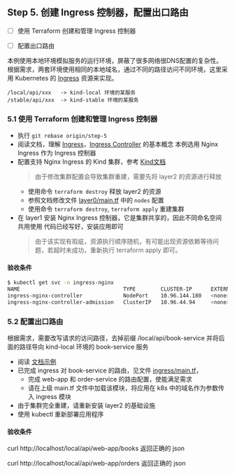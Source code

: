Step 5. 创建 Ingress 控制器，配置出口路由
--

- [ ] 使用 Terraform 创建和管理 Ingress 控制器
- [ ] 配置出口路由


本例使用本地环境模拟服务的运行环境，屏蔽了很多网络很DNS配置的复杂性。
根据需求，两套环境使用相同的本地域名，通过不同的路径访问不同环境，这里采用 Kubernetes 的 [Ingress](https://kubernetes.io/zh-cn/docs/concepts/services-networking/ingress/) 资源来实现。

  ```
  /local/api/xxx   -> kind-local 环境的某服务
  /stable/api/xxx  -> kind-stable 环境的某服务
  ```

### 5.1 使用 Terraform 创建和管理 Ingress 控制器

- 执行 `git rebase origin/step-5`
- 阅读文档，理解 [Ingress](https://kubernetes.io/zh-cn/docs/concepts/services-networking/ingress/)，[Ingress Controller](https://kubernetes.io/zh-cn/docs/concepts/services-networking/ingress-controllers/) 的基本概念
  本例选用 Nginx Ingress 作为 Ingress 控制器
- 配置支持 Nginx Ingress 的 Kind 集群，参考 [Kind文档](https://kind.sigs.k8s.io/docs/user/ingress/)
  > 由于修改集群配置会导致集群重建，需要先将 layer2 的资源进行释放
  - 使用命令 `terraform destroy` 释放 layer2 的资源
  - 参照文档修改文件 [layer0/main.tf](../terraform/kind/layer0/main.tf) 中的 `nodes` 配置
  - 使用命令 `terraform destroy`, `terraform apply` 重建集群
- 在 layer1 安装 Nginx Ingress 控制器，它是集群共享的，因此不同命名空间共用使用
  代码已经写好，安装应用即可
  > 由于该实现有瑕疵，资源执行顺序随机，有可能出现资源依赖等待问题，若超时未成功，重新执行 terraform apply 即可。

#### 验收条件

```bash
$ kubectl get svc -n ingress-nginx
NAME                                 TYPE        CLUSTER-IP      EXTERNAL-IP   PORT(S)                      AGE
ingress-nginx-controller             NodePort    10.96.144.180   <none>        80:32619/TCP,443:30275/TCP   16m
ingress-nginx-controller-admission   ClusterIP   10.96.44.94     <none>        443/TCP                      16m

```

### 5.2 配置出口路由

根据需求，需要改写请求的访问路径，去掉前缀 /local/api/book-service 并将后面的路径导向 kind-local 环境的 book-service 服务

- 阅读 [文档示例](https://kubernetes.github.io/ingress-nginx/examples/rewrite/)
- 已完成 ingress 对 book-service 的路由，见文件 [ingress/main.tf](../terraform/kind/layer2/local/ingress)，
  - 完成 web-app 和 order-service 的路由配置，使能满足需求
  - 请在上级 main.tf 文件中加载该模块，将应用在 k8s 中的域名作为参数传入 ingress 模块
- 由于集群完全重建，请重新安装 layer2 的基础设施
- 使用 kubectl 重新部署应用程序

#### 验收条件

curl http://localhost/local/api/web-app/books 返回正确的 json

curl http://localhost/local/api/web-app/orders 返回正确的 json
